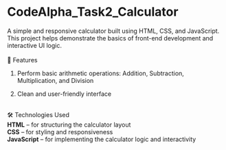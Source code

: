 # CodeAlpha_Task2_Calculator
A simple and responsive calculator built using HTML, CSS, and JavaScript. This project helps demonstrate the basics of front-end development and interactive UI logic.
<br>
<br>
🚀 Features<br>
1. Perform basic arithmetic operations: Addition, Subtraction, Multiplication, and Division<br>

2. Clean and user-friendly interface<br>
<br>
🛠️ Technologies Used<br>
<b>HTML</b> – for structuring the calculator layout<br>
<b>CSS</b> – for styling and responsiveness<br>
<b>JavaScript</b> – for implementing the calculator logic and interactivity
